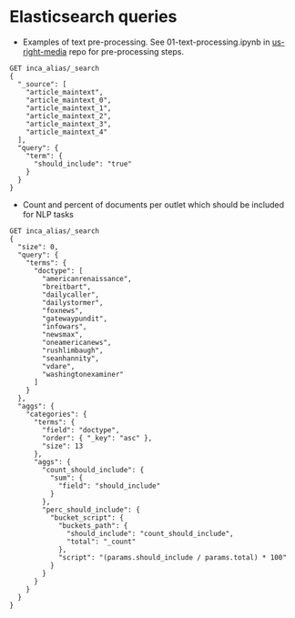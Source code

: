 # Elasticsearch queries

- Examples of text pre-processing. See 01-text-processing.ipynb in [us-right-media](https://github.com/wlmwng/us-right-media) repo for pre-processing steps.

```
GET inca_alias/_search
{
  "_source": [
    "article_maintext",
    "article_maintext_0",
    "article_maintext_1",
    "article_maintext_2",
    "article_maintext_3",
    "article_maintext_4"
  ],
  "query": {
    "term": {
      "should_include": "true"
    }
  }
}
```

- Count and percent of documents per outlet which should be included for NLP tasks

```
GET inca_alias/_search
{
  "size": 0,
  "query": {
    "terms": {
      "doctype": [
        "americanrenaissance",
        "breitbart",
        "dailycaller",
        "dailystormer",
        "foxnews",
        "gatewaypundit",
        "infowars",
        "newsmax",
        "oneamericanews",
        "rushlimbaugh",
        "seanhannity",
        "vdare",
        "washingtonexaminer"
      ]
    }
  },
  "aggs": {
    "categories": {
      "terms": {
        "field": "doctype",
        "order": { "_key": "asc" },
        "size": 13
      },
      "aggs": {
        "count_should_include": {
          "sum": {
            "field": "should_include"
          }
        },
        "perc_should_include": {
          "bucket_script": {
            "buckets_path": {
              "should_include": "count_should_include",
              "total": "_count"
            },
            "script": "(params.should_include / params.total) * 100"
          }
        }
      }
    }
  }
}
```
